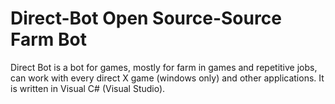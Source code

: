 # Direct-Bot Open Source-Source Farm Bot

Direct Bot is a bot for games, mostly for farm in games and repetitive jobs, can work with every direct X game (windows only) and other applications.
It is written in Visual C# (Visual Studio).
